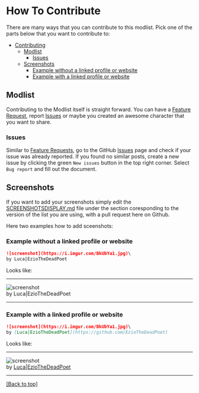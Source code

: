 # How To Contribute

There are many ways that you can contribute to this modlist. Pick one of the parts below that you want to contribute to:

- [Contributing](#how-to-contribute)
  - [Modlist](#modlist)
    - [Issues](#issues)
  - [Screenshots](#screenshots)
    - [Example without a linked profile or website](#example-without-a-linked-profile-or-website)
    - [Example with a linked profile or website](#example-with-a-linked-profile-or-website)

## Modlist

Contributing to the Modlist itself is straight forward. You can have a [Feature Request](#feature-requests), report [Issues](#issues) or maybe you created an awesome character that you want to share.

### Issues

Similar to [Feature Requests](#feature-requests), go to the GitHub [Issues](https://github.com/EzioTheDeadPoet/Tales-from-Skyrims-Holds/issues) page and check if your issue was already reported. If you found no similar posts, create a new issue by clicking the green `New issues` button in the top right corner. Select `Bug report` and fill out the document.

## Screenshots

If you want to add your screenshots simply edit the [SCREENSHOTSDISPLAY.md](https://github.com/EzioTheDeadPoet/Tales-from-Skyrims-Holds/blob/masterSCREENSHOTSDISPLAY.md) file under the section coresponding to the version of the list you are using, with a pull request here on Github.

Here two examples how to add sceenshots:

### Example without a linked profile or website

```md
![screenshot](https://i.imgur.com/BkUbYa1.jpg)\
by Luca|EzioTheDeadPoet
```

Looks like:

***

![screenshot](https://i.imgur.com/BkUbYa1.jpg)\
by Luca|EzioTheDeadPoet

***

### Example with a linked profile or website

```md
![screenshot](https://i.imgur.com/BkUbYa1.jpg)\
by [Luca|EzioTheDeadPoet](https://github.com/EzioTheDeadPoet)
```

Looks like:

***

![screenshot](https://i.imgur.com/BkUbYa1.jpg)\
by [Luca|EzioTheDeadPoet](https://github.com/EzioTheDeadPoet)

***

[[Back to top]](#how-to-contribute)
